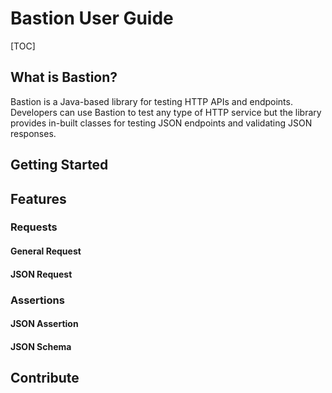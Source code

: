 # Bastion User Guide

[TOC]

## What is Bastion?

Bastion is a Java-based library for testing HTTP APIs and endpoints. Developers can use Bastion to test any type of HTTP service
but the library provides in-built classes for testing JSON endpoints and validating JSON responses.

## Getting Started

## Features

### Requests

#### General Request

#### JSON Request

### Assertions

#### JSON Assertion

#### JSON Schema

## Contribute